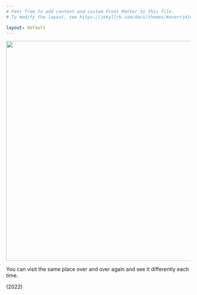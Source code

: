 ```yaml
---
# Feel free to add content and custom Front Matter to this file.
# To modify the layout, see https://jekyllrb.com/docs/themes/#overriding-theme-defaults

layout: default
---
```


<img width="600" style="display:block; margin-left:auto; margin-right:auto;"
  src="../assets/me.jpg">

  
<div style="clear: both;"></div>

You can visit the same place over and over again and see it differently each time. 

(2022)
